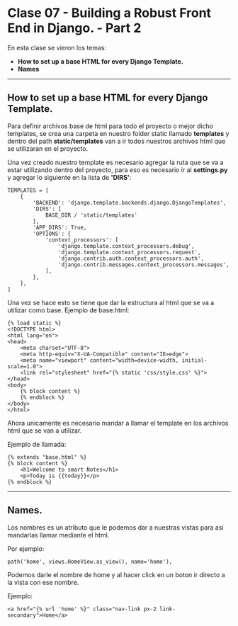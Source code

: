 # Clase 07 - Building a Robust Front End in Django. - Part 2

En esta clase se vieron los temas:
* **How to set up a base HTML for every Django Template.**
* **Names**


***
## How to set up a base HTML for every Django Template.

Para definir archivos base de html para todo el proyecto o mejor dicho templates, se crea una carpeta en nuestro folder static llamado **templates** y dentro del path **static/templates** van a ir todos nuestros archivos html que se utilizaran en el proyecto.

Una vez creado nuestro template es necesario agregar la ruta que se va a estar utilizando dentro del proyecto, para eso es necesario ir al **settings.py** y agregar lo siguiente en la lista de **'DIRS'**:

    TEMPLATES = [
        {
            'BACKEND': 'django.template.backends.django.DjangoTemplates',
            'DIRS': [
                BASE_DIR / 'static/templates'
            ],
            'APP_DIRS': True,
            'OPTIONS': {
                'context_processors': [
                    'django.template.context_processors.debug',
                    'django.template.context_processors.request',
                    'django.contrib.auth.context_processors.auth',
                    'django.contrib.messages.context_processors.messages',
                ],
            },
        },
    ]

Una vez se hace esto se tiene que dar la estructura al html que se va a utilizar como base.
Ejemplo de base.html:

    {% load static %}
    <!DOCTYPE html>
    <html lang="en">
    <head>
        <meta charset="UTF-8">
        <meta http-equiv="X-UA-Compatible" content="IE=edge">
        <meta name="viewport" content="width=device-width, initial-scale=1.0">
        <link rel="stylesheet" href="{% static 'css/style.css' %}">
    </head>
    <body>
        {% block content %}
        {% endblock %}
    </body>
    </html>

Ahora unicamente es necesario mandar a llamar el template en los archivos html que se van a utilizar.

Ejemplo de llamada:

    {% extends "base.html" %}
    {% block content %}
        <h1>Welcome to smart Notes</h1>
        <p>Today is {{today}}</p>
    {% endblock %}



***
## Names.
Los nombres es un atributo que le podemos dar a nuestras vistas para asi mandarlas llamar mediante el html.

Por ejemplo:

    path('home', views.HomeView.as_view(), name='home'),

Podemos darle el nombre de home y al hacer click en un boton ir directo a la vista con ese nombre.

Ejemplo:

    <a href="{% url 'home' %}" class="nav-link px-2 link-secondary">Home</a>
